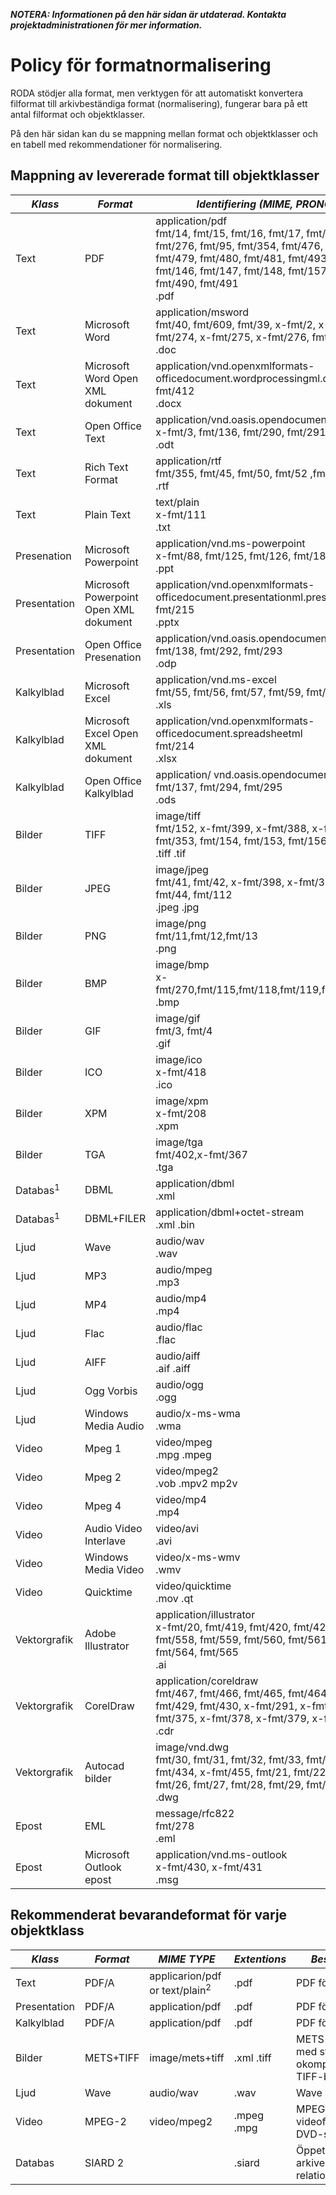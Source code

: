 ***NOTERA: Informationen på den här sidan är utdaterad. Kontakta projektadministrationen för mer information.***

# Policy för formatnormalisering

RODA stödjer alla format, men verktygen för att automatiskt konvertera filformat till arkivbeständiga format (normalisering), fungerar bara på ett antal filformat och objektklasser.  

På den här sidan kan du se mappning mellan format och objektklasser och en tabell med rekommendationer för normalisering. 

## Mappning av levererade format till objektklasser

| *Klass* | *Format* | *Identifiering (MIME, PRONOM, Extentions)* |
| --------- |---------- | ------------- |
| Text | PDF | application/pdf<br>fmt/14, fmt/15, fmt/16, fmt/17, fmt/18, fmt/19, fmt/20, fmt/276, fmt/95, fmt/354, fmt/476, fmt/477, fmt/478, fmt/479, fmt/480, fmt/481, fmt/493, fmt/144, fmt/145, fmt/146, fmt/147, fmt/148, fmt/157, fmt/488, fmt/489, fmt/490, fmt/491<br>.pdf |
| Text | Microsoft Word | application/msword<br>fmt/40, fmt/609, fmt/39, x-fmt/2, x-fmt/129, x-fmt/273, x-fmt/274, x-fmt/275, x-fmt/276, fmt/37, fmt/38<br>.doc |
| Text | Microsoft Word Open XML dokument | application/vnd.openxmlformats-officedocument.wordprocessingml.document<br>fmt/412<br>.docx |
| Text | Open Office Text | application/vnd.oasis.opendocument.text<br>x-fmt/3, fmt/136, fmt/290, fmt/291 <br>.odt |
| Text | Rich Text Format | application/rtf<br>fmt/355, fmt/45, fmt/50, fmt/52 ,fmt/53 <br>.rtf |
| Text | Plain Text | text/plain<br>x-fmt/111 <br>.txt |
| Presenation | Microsoft Powerpoint | application/vnd.ms-powerpoint<br>x-fmt/88, fmt/125, fmt/126, fmt/181 <br>.ppt |
| Presentation | Microsoft Powerpoint Open XML dokument | application/vnd.openxmlformats-officedocument.presentationml.presentation<br/>fmt/215 <br>.pptx |
| Presentation | Open Office Presenation | application/vnd.oasis.opendocument.presentation<br> fmt/138, fmt/292, fmt/293 <br>.odp |
| Kalkylblad | Microsoft Excel | application/vnd.ms-excel<br>fmt/55, fmt/56, fmt/57, fmt/59, fmt/61, fmt/62 <br>.xls |
| Kalkylblad | Microsoft Excel Open XML dokument | application/vnd.openxmlformats-officedocument.spreadsheetml<br>fmt/214 <br>.xlsx |
| Kalkylblad | Open Office Kalkylblad | application/ vnd.oasis.opendocument.spreadsheet<br>fmt/137, fmt/294, fmt/295 <br>.ods |
| Bilder | TIFF | image/tiff<br>fmt/152, x-fmt/399, x-fmt/388, x-fmt/387, fmt/155, fmt/353, fmt/154, fmt/153, fmt/156 <br>.tiff .tif |
| Bilder | JPEG | image/jpeg<br>fmt/41, fmt/42, x-fmt/398, x-fmt/390, x-fmt/391, fmt/43, fmt/44, fmt/112 <br>.jpeg .jpg |
| Bilder | PNG | image/png<br>fmt/11,fmt/12,fmt/13 <br>.png |
| Bilder | BMP | image/bmp<br>x-fmt/270,fmt/115,fmt/118,fmt/119,fmt/114,fmt/116,fmt/117 <br>.bmp |
| Bilder | GIF | image/gif<br>fmt/3, fmt/4 <br>.gif |
| Bilder | ICO | image/ico<br>x-fmt/418 <br>.ico |
| Bilder | XPM | image/xpm<br>x-fmt/208 <br>.xpm |
| Bilder | TGA | image/tga<br>fmt/402,x-fmt/367 <br>.tga |
| Databas<sup>1</sup> | DBML | application/dbml <br>.xml |
| Databas<sup>1</sup> | DBML+FILER | application/dbml+octet-stream <br>.xml .bin |
| Ljud | Wave | audio/wav <br>.wav |
| Ljud | MP3 | audio/mpeg <br>.mp3 |
| Ljud | MP4 | audio/mp4 <br>.mp4 |
| Ljud | Flac | audio/flac <br>.flac |
| Ljud | AIFF | audio/aiff <br>.aif .aiff |
| Ljud | Ogg Vorbis | audio/ogg <br>.ogg |
| Ljud | Windows Media Audio | audio/x-ms-wma <br>.wma |
| Video | Mpeg 1 | video/mpeg <br>.mpg .mpeg |
| Video | Mpeg 2 | video/mpeg2 <br>.vob .mpv2 mp2v |
| Video | Mpeg 4 | video/mp4 <br>.mp4 |
| Video | Audio Video Interlave | video/avi <br>.avi |
| Video | Windows Media Video | video/x-ms-wmv <br>.wmv |
| Video | Quicktime | video/quicktime <br>.mov .qt |
| Vektorgrafik | Adobe Illustrator | application/illustrator<br>x-fmt/20, fmt/419, fmt/420, fmt/422, fmt/423, fmt/557, fmt/558, fmt/559, fmt/560, fmt/561, fmt/562, fmt/563, fmt/564, fmt/565 <br>.ai |
| Vektorgrafik | CorelDraw | application/coreldraw<br>fmt/467, fmt/466, fmt/465, fmt/464, fmt/427, fmt/428, fmt/429, fmt/430, x-fmt/291, x-fmt/292, x-fmt/374, x-fmt/375, x-fmt/378, x-fmt/379, x-fmt/29 <br> .cdr |
| Vektorgrafik | Autocad bilder | image/vnd.dwg<br>fmt/30, fmt/31, fmt/32, fmt/33, fmt/34, fmt/35, fmt/36, fmt/434, x-fmt/455, fmt/21, fmt/22, fmt/23, fmt/24, fmt/25, fmt/26, fmt/27, fmt/28, fmt/29, fmt/531 <br>.dwg |  
| Epost | EML | message/rfc822<br>fmt/278 <br>.eml |
| Epost | Microsoft Outlook epost | application/vnd.ms-outlook<br>x-fmt/430, x-fmt/431 <br>.msg |

## Rekommenderat bevarandeformat för varje objektklass

| *Klass* | *Format* | *MIME TYPE* | *Extentions* | *Beskrivning* |
|---------|----------|-------------|--------------|---------------|
| Text    | PDF/A | applicarion/pdf or text/plain<sup>2</sup> | .pdf | PDF för arkivering|
| Presentation | PDF/A | application/pdf | .pdf | PDF för arkivering|
| Kalkylblad | PDF/A | application/pdf | .pdf | PDF för arkivering|
| Bilder | METS+TIFF | image/mets+tiff | .xml .tiff | METS XML filer med struktur av okomprimerade TIFF-bilder |
| Ljud | Wave | audio/wav | .wav | Wave ljudformat |
| Video | MPEG-2 | video/mpeg2 | .mpeg .mpg |MPEG 2 videoformat, med DVD-struktur |
| Databas | SIARD 2 |  | .siard | Öppet format för arkivering av relationsdatabaser |
